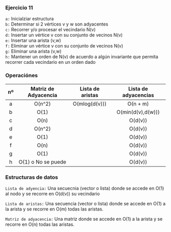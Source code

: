 ### Ejercicio 11

`a:` Inicialziar estructura\
`b:` Determinar si 2 vértices v y w son adyacentes\
`c:` Recorrer y/o procesar el vecindario N(v)\
`d:` Insertar un vértice v con su conjunto de vecinos N(v)\
`e:` Insertar una arista (v,w)\
`f:` Eliminar un vértice v con su conjunto de vecinos N(v)\
`g:` Eliminar una arista (v,w)\
`h:` Mantener un orden de N(v) de acuerdo a algún invariante que permita recorrer cada vecindario en un orden dado

### Operaciónes
|nº|Matriz de Adyacencia|Lista de aristas|Lista de adyacencias|
|:-:|:-:|:-:|:-:|
|a|O(n^2)|O(mlog(d(v)))|O(n + m)|
|b|O(1)||O(min(d(v),d(w)))|
|c|O(n)||O(d(v))|
|d|O(n^2)||O(d(v))|
|e|O(1)||O(d(v))|
|f|O(n)||O(d(v))|
|g|O(1)||O(d(v))|
|h|O(1) o No se puede||O(d(v))|

### Estructuras de datos

`Lista de adyencia:` Una secuecnia (vector o lista) donde se accede en O(1) al nodo y se recorre en O(d(v)) su vecindario

`Lista de aristas:` Una secuencia (vector o lista) donde se accede en O(1) a la arista y se recorre en O(m) todas las aristas.

`Matriz de adyacencia:` Una matriz donde se accede en O(1) a la arista y se recorre en O(n) todas las aristas.